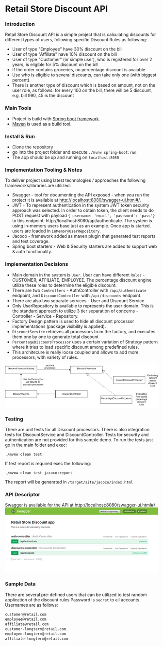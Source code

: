 # Retail Store Discount API

### Introduction
Retail Store Discount API is a simple project that is calculating discounts for different
types of users, following specific Discount Rules as following:
- User of type "Employee" have 30% discount on the bill
- User of type "Affiliate" have 10% discount on the bill
- User of type "Customer" (or simple user), who is registered for over 2 years, is eligible
for 5% discount on the bill
- If the order contains groceries, no percentage discount is avaiable.
- Use who is eligible to several discounts, can take only one (with biggest percent).
- There is another type of discount which is based on amount, not on the user role, as follows:
for every 100 on the bill, there will be 5 discount, e.g. bill 990, 45 is the discount

### Main Tools
- Project is build with [Spring boot framework](https://spring.io/guides/gs/rest-service/).
- [Maven](https://maven.apache.org/guides/index.html) is used as a build tool.


### Install & Run
- Clone the repository
- go into the project folder and execute `./mvnw spring-boot:run`
- The app should be up and running on `localhost:8080`

### Implementation Tooling & Notes
To deliver project using latest technologies / approaches the following frameworks/libraries are utilized:
- Swagger - tool for documenting the API exposed - when you run the project it is available at
[http://localhost:8080/swagger-ui.html#/](http://localhost:8080/swagger-ui.html#/).
- JWT - To represent authentication in the system JWT token security approach was selected. In order to obtain token,
the client needs to do POST request with payload `{ username: 'email', 'password': 'pass'}` to this endpoint:
http://localhost:8080/api/authenticate. The system is using in-memory users base just as an example. Once app is started,
users are loaded in `InMemoryUserRepository`.
- Jacoco - framework added as maven plugin that generated test reports and test coverage.
- Spring boot starters - Web & Security starters are added to support web & auth functionality.

### Implementation Decisions
- Main domain in the system is `User`. User can have different `Roles` - CUSTOMER, AFFILIATE, EMPLOYEE.
The percentage discount engine utilize these roles to determine the eligible discount.
- There are two `Controllers` - AuthController with `/api/authenticate` endpoint, and `DiscountController` with `/api/discounts` endpoint.
- There are also two separate services - User and Discount Service.
- Only UserRepository is available to represents the user domain. This is the standard approach to utilize 3 tier
separation of concerns - Controller - Service - Repository.
- Factory Design pattern is used to hide all discount processor implementations (package visibility is applied).
- `DiscountService` retrieves all processors from the factory, and executes them one by one to generate total discount
- `PercentageDiscountProcessor` uses a certain variation of Strategy pattern where it tries to load specific discount among predefined rules.
- This architecure is really loose coupled and allows to add more processors, with variety of rules.

![](doc/rels.jpg)

### Testing
There are unit tests for all Discount processors. There is also integration tests for DiscountService and DiscountController.
Tests for security and authentication are not provided for this sample demo.
To run the tests just go in the main folder and exec:
```
./mvnw clean test
```
If test report is required exec the following:
```
./mvnw clean test jacoco:report
```
The report will be generated in `/target/site/jacoco/index.html`

### API Descriptor
Swagger is available for the API at [http://localhost:8080/swagger-ui.html#/](http://localhost:8080/swagger-ui.html#/)
![](doc/swagger.png)

### Sample Data
There are several pre-defined users that can be utilized to test random application of the discount rules
Password is `secret` to all accounts.
Usernames are as follows:
```
customer@retail.com
employee@retail.com
affiliate@retail.com
customer-longterm@retail.com
employee-longterm@retail.com
affiliate-longterm@retail.com
```